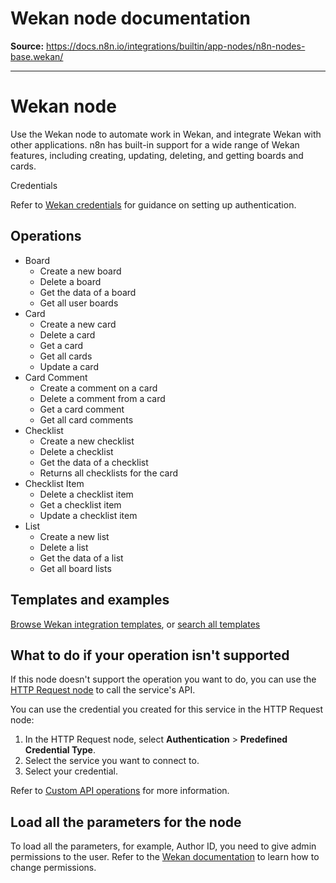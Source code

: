 # Wekan node documentation

**Source:** https://docs.n8n.io/integrations/builtin/app-nodes/n8n-nodes-base.wekan/

---

# Wekan node

Use the Wekan node to automate work in Wekan, and integrate Wekan with other applications. n8n has built-in support for a wide range of Wekan features, including creating, updating, deleting, and getting boards and cards.

Credentials

Refer to [Wekan credentials](../../credentials/wekan/) for guidance on setting up authentication.

## Operations

- Board
  - Create a new board
  - Delete a board
  - Get the data of a board
  - Get all user boards
- Card
  - Create a new card
  - Delete a card
  - Get a card
  - Get all cards
  - Update a card
- Card Comment
  - Create a comment on a card
  - Delete a comment from a card
  - Get a card comment
  - Get all card comments
- Checklist
  - Create a new checklist
  - Delete a checklist
  - Get the data of a checklist
  - Returns all checklists for the card
- Checklist Item
  - Delete a checklist item
  - Get a checklist item
  - Update a checklist item
- List
  - Create a new list
  - Delete a list
  - Get the data of a list
  - Get all board lists

## Templates and examples

[Browse Wekan integration templates](https://n8n.io/integrations/wekan/), or [search all templates](https://n8n.io/workflows/)

## What to do if your operation isn't supported

If this node doesn't support the operation you want to do, you can use the [HTTP Request node](../../core-nodes/n8n-nodes-base.httprequest/) to call the service's API.

You can use the credential you created for this service in the HTTP Request node:

1. In the HTTP Request node, select **Authentication** > **Predefined Credential Type**.
2. Select the service you want to connect to.
3. Select your credential.

Refer to [Custom API operations](../../../custom-operations/) for more information.

## Load all the parameters for the node

To load all the parameters, for example, Author ID, you need to give admin permissions to the user. Refer to the [Wekan documentation](https://github.com/wekan/wekan/wiki/Features#members-click-member-initials-or-avatar--permissions-adminnormalcomment-only) to learn how to change permissions.

